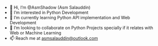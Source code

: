 - 👋 Hi, I’m @AsmShadow (Asm Salauddin)
- 👀 I’m interested in Python Development
- 🌱 I’m currently learning Python API implementation and Web Development
- 💞️ I’m looking to collaborate on Python Projects specially if it relates with Web or Machine Learning
- 📫 Reach me at asmsalauddin@outlook.com

<!---
AsmShadow/AsmShadow is a ✨ special ✨ repository because its `README.md` (this file) appears on your GitHub profile.
You can click the Preview link to take a look at your changes.
--->
